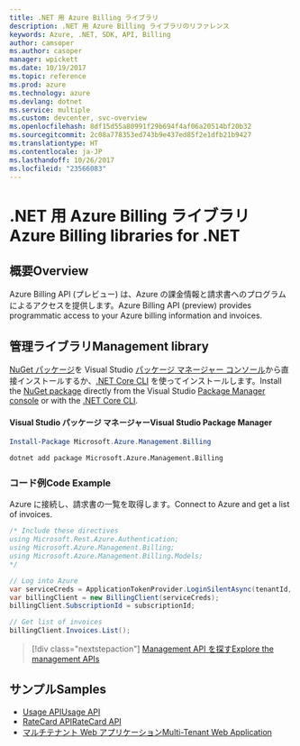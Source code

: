 ```yaml
---
title: .NET 用 Azure Billing ライブラリ
description: .NET 用 Azure Billing ライブラリのリファレンス
keywords: Azure, .NET, SDK, API, Billing
author: camsoper
ms.author: casoper
manager: wpickett
ms.date: 10/19/2017
ms.topic: reference
ms.prod: azure
ms.technology: azure
ms.devlang: dotnet
ms.service: multiple
ms.custom: devcenter, svc-overview
ms.openlocfilehash: 8df15d55a80991f29b694f4af06a20514bf20b32
ms.sourcegitcommit: 2c08a778353ed743b9e437ed85f2e1dfb21b9427
ms.translationtype: HT
ms.contentlocale: ja-JP
ms.lasthandoff: 10/26/2017
ms.locfileid: "23566083"
---
```

# <a name="azure-billing-libraries-for-net"></a><span data-ttu-id="11ae6-104">.NET 用 Azure Billing ライブラリ</span><span class="sxs-lookup"><span data-stu-id="11ae6-104">Azure Billing libraries for .NET</span></span>

## <a name="overview"></a><span data-ttu-id="11ae6-105">概要</span><span class="sxs-lookup"><span data-stu-id="11ae6-105">Overview</span></span>

<span data-ttu-id="11ae6-106">Azure Billing API (プレビュー) は、Azure の課金情報と請求書へのプログラムによるアクセスを提供します。</span><span class="sxs-lookup"><span data-stu-id="11ae6-106">Azure Billing API (preview) provides programmatic access to your Azure billing information and invoices.</span></span>

## <a name="management-library"></a><span data-ttu-id="11ae6-107">管理ライブラリ</span><span class="sxs-lookup"><span data-stu-id="11ae6-107">Management library</span></span>

<span data-ttu-id="11ae6-108">[NuGet パッケージ](https://www.nuget.org/packages/Microsoft.Azure.Management.Billing)を Visual Studio [パッケージ マネージャー コンソール][PackageManager]から直接インストールするか、[.NET Core CLI][DotNetCLI] を使ってインストールします。</span><span class="sxs-lookup"><span data-stu-id="11ae6-108">Install the [NuGet package](https://www.nuget.org/packages/Microsoft.Azure.Management.Billing) directly from the Visual Studio [Package Manager console][PackageManager] or with the [.NET Core CLI][DotNetCLI].</span></span>

#### <a name="visual-studio-package-manager"></a><span data-ttu-id="11ae6-109">Visual Studio パッケージ マネージャー</span><span class="sxs-lookup"><span data-stu-id="11ae6-109">Visual Studio Package Manager</span></span>

```powershell
Install-Package Microsoft.Azure.Management.Billing
```

```bash
dotnet add package Microsoft.Azure.Management.Billing
```

### <a name="code-example"></a><span data-ttu-id="11ae6-110">コード例</span><span class="sxs-lookup"><span data-stu-id="11ae6-110">Code Example</span></span>

<span data-ttu-id="11ae6-111">Azure に接続し、請求書の一覧を取得します。</span><span class="sxs-lookup"><span data-stu-id="11ae6-111">Connect to Azure and get a list of invoices.</span></span>

```csharp
/* Include these directives
using Microsoft.Rest.Azure.Authentication;
using Microsoft.Azure.Management.Billing;
using Microsoft.Azure.Management.Billing.Models;
*/

// Log into Azure
var serviceCreds = ApplicationTokenProvider.LoginSilentAsync(tenantId, clientId, secret);
var billingClient = new BillingClient(serviceCreds);
billingClient.SubscriptionId = subscriptionId;

// Get list of invoices
billingClient.Invoices.List();
```

> [!div class="nextstepaction"]
> [<span data-ttu-id="11ae6-112">Management API を探す</span><span class="sxs-lookup"><span data-stu-id="11ae6-112">Explore the management APIs</span></span>](/dotnet/api/overview/azure/billing/management)

## <a name="samples"></a><span data-ttu-id="11ae6-113">サンプル</span><span class="sxs-lookup"><span data-stu-id="11ae6-113">Samples</span></span>

* [<span data-ttu-id="11ae6-114">Usage API</span><span class="sxs-lookup"><span data-stu-id="11ae6-114">Usage API</span></span>](https://github.com/Azure-Samples/billing-dotnet-usage-api)
* [<span data-ttu-id="11ae6-115">RateCard API</span><span class="sxs-lookup"><span data-stu-id="11ae6-115">RateCard API</span></span>](https://github.com/Azure-Samples/billing-dotnet-ratecard-api)
* [<span data-ttu-id="11ae6-116">マルチテナント Web アプリケーション</span><span class="sxs-lookup"><span data-stu-id="11ae6-116">Multi-Tenant Web Application</span></span>](https://github.com/Azure-Samples/billing-dotnet-webapp-multitenant)

[PackageManager]: https://docs.microsoft.com/nuget/tools/package-manager-console
[DotNetCLI]: https://docs.microsoft.com/dotnet/core/tools/dotnet-add-package
